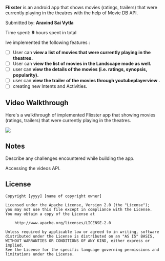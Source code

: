 **Flixster** is an android app that shows movies (ratings, trailers) that were currently playing in the theatres with the help of Movie DB API.

Submitted by: **Aravind Sai Vytla**

Time spent: **9** hours spent in total

Ive implemented the following features :

* [ ] User can **view a list of movies that were currently playing in the theatres.**
* [ ] User can **view the list of movies in the Landscape mode as well.**
* [ ] user can **view the details of the movies (i.e. ratings, synopsis, popularity).**
* [ ] user can **view the trailer of the movies through youtubeplayerview .**
* [ ] creating new Intents and Activities.

## Video Walkthrough

Here's a walkthrough of implemented Flixster app that showing movies (ratings, trailers) that were currently playing in the theatres.

<img src='https://github.com/AravindVytla/flixster/blob/flixster-v2/d7Lf7m2w.gif' />


## Notes

Describe any challenges encountered while building the app.

Accessing the videos API.


## License

    Copyright [yyyy] [name of copyright owner]

    Licensed under the Apache License, Version 2.0 (the "License");
    you may not use this file except in compliance with the License.
    You may obtain a copy of the License at

        http://www.apache.org/licenses/LICENSE-2.0

    Unless required by applicable law or agreed to in writing, software
    distributed under the License is distributed on an "AS IS" BASIS,
    WITHOUT WARRANTIES OR CONDITIONS OF ANY KIND, either express or implied.
    See the License for the specific language governing permissions and
    limitations under the License.
